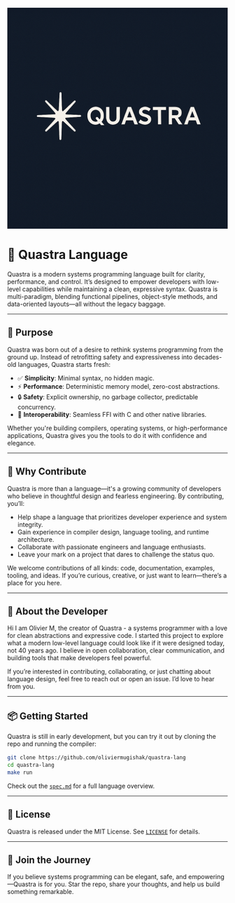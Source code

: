 ![Quastra Logo](./assets/logo.png)

# 🧘 Quastra Language

Quastra is a modern systems programming language built for clarity, performance, and control. It’s designed to empower developers with low-level capabilities while maintaining a clean, expressive syntax. Quastra is multi-paradigm, blending functional pipelines, object-style methods, and data-oriented layouts—all without the legacy baggage.

---

## 🚀 Purpose

Quastra was born out of a desire to rethink systems programming from the ground up. Instead of retrofitting safety and expressiveness into decades-old languages, Quastra starts fresh:

- ✅ **Simplicity**: Minimal syntax, no hidden magic.
- ⚡ **Performance**: Deterministic memory model, zero-cost abstractions.
- 🔒 **Safety**: Explicit ownership, no garbage collector, predictable concurrency.
- 🧩 **Interoperability**: Seamless FFI with C and other native libraries.

Whether you're building compilers, operating systems, or high-performance applications, Quastra gives you the tools to do it with confidence and elegance.

---

## 🤝 Why Contribute

Quastra is more than a language—it's a growing community of developers who believe in thoughtful design and fearless engineering. By contributing, you’ll:

- Help shape a language that prioritizes developer experience and system integrity.
- Gain experience in compiler design, language tooling, and runtime architecture.
- Collaborate with passionate engineers and language enthusiasts.
- Leave your mark on a project that dares to challenge the status quo.

We welcome contributions of all kinds: code, documentation, examples, tooling, and ideas. If you’re curious, creative, or just want to learn—there’s a place for you here.

---

## 👤 About the Developer

Hi I am Olivier M, the creator of Quastra - a systems programmer with a love for clean abstractions and expressive code. I started this project to explore what a modern low-level language could look like if it were designed today, not 40 years ago. I believe in open collaboration, clear communication, and building tools that make developers feel powerful.

If you’re interested in contributing, collaborating, or just chatting about language design, feel free to reach out or open an issue. I’d love to hear from you.

---

## 📦 Getting Started

Quastra is still in early development, but you can try it out by cloning the repo and running the compiler:

```bash
git clone https://github.com/oliviermugishak/quastra-lang
cd quastra-lang
make run
```

Check out the [`spec.md`](./docs/spec.md) for a full language overview.

---

## 📄 License

Quastra is released under the MIT License. See [`LICENSE`](./LICENSE) for details.

---

## 🌱 Join the Journey

If you believe systems programming can be elegant, safe, and empowering—Quastra is for you. Star the repo, share your thoughts, and help us build something remarkable.